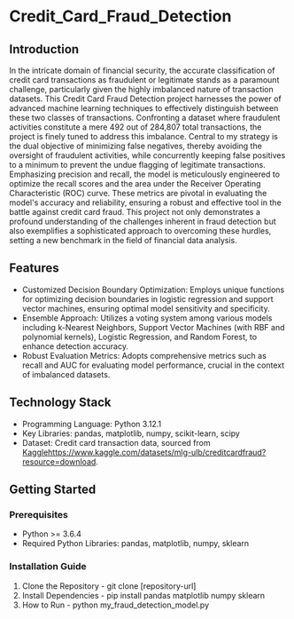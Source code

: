 # Credit_Card_Fraud_Detection

## Introduction
In the intricate domain of financial security, the accurate classification of credit card transactions as fraudulent or legitimate stands as a paramount challenge, particularly given the highly imbalanced nature of transaction datasets. This Credit Card Fraud Detection project harnesses the power of advanced machine learning techniques to effectively distinguish between these two classes of transactions. Confronting a dataset where fraudulent activities constitute a mere 492 out of 284,807 total transactions, the project is finely tuned to address this imbalance. Central to my strategy is the dual objective of minimizing false negatives, thereby avoiding the oversight of fraudulent activities, while concurrently keeping false positives to a minimum to prevent the undue flagging of legitimate transactions. Emphasizing precision and recall, the model is meticulously engineered to optimize the recall scores and the area under the Receiver Operating Characteristic (ROC) curve. These metrics are pivotal in evaluating the model's accuracy and reliability, ensuring a robust and effective tool in the battle against credit card fraud. This project not only demonstrates a profound understanding of the challenges inherent in fraud detection but also exemplifies a sophisticated approach to overcoming these hurdles, setting a new benchmark in the field of financial data analysis.

## Features 
- Customized Decision Boundary Optimization: Employs unique functions for optimizing decision boundaries in logistic regression and support vector machines, ensuring optimal model sensitivity and specificity.
- Ensemble Approach: Utilizes a voting system among various models including k-Nearest Neighbors, Support Vector Machines (with RBF and polynomial kernels), Logistic Regression, and Random Forest, to enhance detection accuracy.
- Robust Evaluation Metrics: Adopts comprehensive metrics such as recall and AUC for evaluating model performance, crucial in the context of imbalanced datasets.

## Technology Stack 
- Programming Language: Python 3.12.1
- Key Libraries: pandas, matplotlib, numpy, scikit-learn, scipy
- Dataset: Credit card transaction data, sourced from [Kaggle](https://www.kaggle.com/datasets/mlg-ulb/creditcardfraud?resource=download)https://www.kaggle.com/datasets/mlg-ulb/creditcardfraud?resource=download.

## Getting Started

### Prerequisites
- Python >= 3.6.4
- Required Python Libraries: pandas, matplotlib, numpy, sklearn
### Installation Guide
1. Clone the Repository - git clone [repository-url]
2. Install Dependencies - pip install pandas matplotlib numpy sklearn
3. How to Run - python my_fraud_detection_model.py

